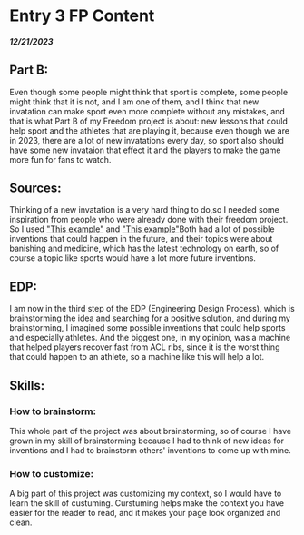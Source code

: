 # Entry 3 FP Content
##### 12/21/2023

## Part B: 
Even though some people might think that sport is complete, some people might think that it is not, and I am one of them, and I think that new invatation can make sport even more complete without any mistakes, and that is what Part B of my Freedom project is about: new lessons that could help sport and the athletes that are playing it, because even though we are in 2023, there are a lot of new invatations every day, so sport also should have some new invataion that effect it and the players to make the game more fun for fans to watch.

## Sources:
Thinking of a new invatation is a very hard thing to do,so I needed some inspiration from people who were already done with their freedom project. So I used ["This example"](https://alanl0566.github.io/sep10-freedom-project/) and ["This example"](https://andyc6074.github.io/sep10-freedom-project/idea.html/)Both had a lot of possible inventions that could happen in the future, and their topics were about banishing and medicine, which has the latest technology on earth, so of course a topic like sports would have a lot more future inventions.
## EDP:
I am now in the third step of the EDP (Engineering Design Process), which is brainstorming the idea and searching for a positive solution, and during my brainstorming, I imagined some possible inventions that could help sports and especially athletes. And the biggest one, in my opinion, was a machine that helped players recover fast from ACL ribs, since it is the worst thing that could happen to an athlete, so a machine like this will help a lot.
## Skills:

### How to brainstorm:
This whole part of the project was about brainstorming, so of course I have grown in my skill of brainstorming because I had to think of new ideas for inventions and I had to brainstorm others' inventions to come up with mine.

### How to customize:
A big part of this project was customizing my context, so I would have to learn the skill of custuming. Curstuming helps make the context you have easier for the reader to read, and it makes your page look organized and clean.  

